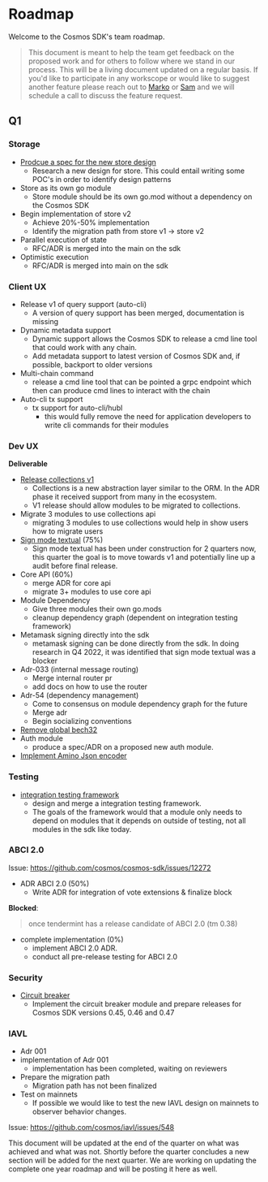 # Roadmap

Welcome to the Cosmos SDK's team roadmap. 

> This document is meant to help the team get feedback on the proposed work and for others to follow where we stand in our process. This will be a living document updated on a regular basis. If you'd like to participate in any workscope or would like to suggest another feature please reach out to [Marko](marko@binary.builders) or [Sam](sam@binary.builders) and we will schedule a call to discuss the feature request. 


## Q1

### Storage
 
- [Prodcue a spec for the new store design](https://github.com/cosmos/cosmos-sdk/issues/12986)
    - Research a new design for store. This could entail writing some POC's in order to identify design patterns
- Store as its own go module
    - Store module should be its own go.mod without a dependency on the Cosmos SDK
- Begin implementation of store v2
    - Achieve 20%-50% implementation
    - Identify the migration path from store v1 -> store v2
- Parallel execution of state
    - RFC/ADR is merged into the main on the sdk
- Optimistic execution
    - RFC/ADR is merged into main on the sdk


### Client UX

- Release v1 of query support (auto-cli) 
    - A version of query support has been merged, documentation is missing
- Dynamic metadata support 
    - Dynamic support allows the Cosmos SDK to release a cmd line tool that could work with any chain. 
    - Add metadata support to latest version of Cosmos SDK and, if possible, backport to older versions
- Multi-chain command 
    - release a cmd line tool that can be pointed a grpc endpoint which then can produce cmd lines to interact with the chain
- Auto-cli tx support 
    - tx support for auto-cli/hubl
        - this would fully remove the need for application developers to write cli commands for their modules


### Dev UX

**Deliverable**
- [Release collections v1](https://github.com/cosmos/cosmos-sdk/issues/14300) 
    - Collections is a new abstraction layer similar to the ORM. In the ADR phase it received support from many in the ecosystem. 
    - V1 release should allow modules to be migrated to collections.  
- Migrate 3 modules to use collections api
    - migrating 3 modules to use collections would help in show users how to migrate users
- [Sign mode textual](https://github.com/cosmos/cosmos-sdk/issues/11970) (75%)
    - Sign mode textual has been under construction for 2 quarters now, this quarter the goal is to move towards v1 and potentially line up a audit before final release.
- Core API (60%)
    - merge ADR for core api
    - migrate 3+ modules to use core api
- Module Dependency 
    - Give three modules their own go.mods
    - cleanup dependency graph (dependent on integration testing framework)
- Metamask signing directly into the sdk 
    - metamask signing can be done directly from the sdk. In doing research in Q4 2022, it was identified that sign mode textual was a blocker
- Adr-033 (internal message routing) 
    - Merge internal router pr
    - add docs on how to use the router
- Adr-54 (dependency management) 
    - Come to consensus on module dependency graph for the future
    - Merge adr
    - Begin socializing conventions 
- [Remove global bech32](https://github.com/cosmos/cosmos-sdk/issues/13140) 
- Auth module 
  - produce a spec/ADR on a proposed new auth module. 
- [Implement Amino Json encoder](https://github.com/cosmos/cosmos-sdk/issues/10993)

### Testing

- [integration testing framework](https://github.com/cosmos/cosmos-sdk/issues/14145) 
    - design and merge a integration testing framework. 
    - The goals of the framework would that a module only needs to depend on modules that it depends on outside of testing, not all modules in the sdk like today.


### ABCI 2.0

Issue: https://github.com/cosmos/cosmos-sdk/issues/12272

- ADR ABCI 2.0 (50%)
    - Write ADR for integration of vote extensions & finalize block

**Blocked**:

> once tendermint has a release candidate of ABCI 2.0 (tm 0.38)

- complete implementation (0%)
    - implement ABCI 2.0 ADR. 
    - conduct all pre-release testing for ABCI 2.0

### Security

- [Circuit breaker](https://github.com/cosmos/cosmos-sdk/issues/14226)
    - Implement the circuit breaker module and prepare releases for Cosmos SDK versions 0.45, 0.46 and 0.47


### IAVL

- Adr 001 
- implementation of Adr 001 
    - implementation has been completed, waiting on reviewers
- Prepare the migration path 
    - Migration path has not been finalized
- Test on mainnets 
    - If possible we would like to test the new IAVL design on mainnets to observer behavior changes. 

Issue: https://github.com/cosmos/iavl/issues/548



This document will be updated at the end of the quarter on what was achieved and what was not. Shortly before the quarter concludes a new section will be added for the next quarter. We are working on updating the complete one year roadmap and will be posting it here as well. 
